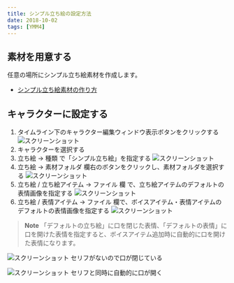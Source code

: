 ```yaml
---
title: シンプル立ち絵の設定方法
date: 2018-10-02
tags: [YMM4]
---
```

## 素材を用意する
任意の場所にシンプル立ち絵素材を作成します。
- [シンプル立ち絵素材の作り方](./%E3%82%B7%E3%83%B3%E3%83%97%E3%83%AB%E7%AB%8B%E3%81%A1%E7%B5%B5%E7%B4%A0%E6%9D%90%E3%81%AE%E4%BD%9C%E3%82%8A%E6%96%B9.md)


 
## キャラクターに設定する
1. タイムライン下のキャラクター編集ウィンドウ表示ボタンをクリックする
![スクリーンショット](シンプル立ち絵の設定方法1.png)
1. キャラクターを選択する
1. 立ち絵 → 種類 で「シンプル立ち絵」を指定する
![スクリーンショット](シンプル立ち絵の設定方法2.png)
1. 立ち絵 → 素材フォルダ 欄右のボタンをクリックし、素材フォルダを選択する
![スクリーンショット](シンプル立ち絵の設定方法3.png)
1. 立ち絵 / 立ち絵アイテム → ファイル 欄 で、立ち絵アイテムのデフォルトの表情画像を指定する
![スクリーンショット](シンプル立ち絵の設定方法4.png)
1. 立ち絵 / 表情アイテム → ファイル 欄で、ボイスアイテム・表情アイテムのデフォルトの表情画像を指定する
![スクリーンショット](シンプル立ち絵の設定方法5.png)

> **Note**
> 「デフォルトの立ち絵」に口を閉じた表情、「デフォルトの表情」に口を開けた表情を指定すると、ボイスアイテム追加時に自動的に口を開けた表情になります。

![スクリーンショット](シンプル立ち絵の設定方法6.png)
セリフがないので口が閉じている

![スクリーンショット](シンプル立ち絵の設定方法7.png)
セリフと同時に自動的に口が開く